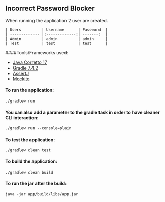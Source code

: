 ## Incorrect Password Blocker

When running the application 2 user are created.

    | Users         | Username      | Password  |
    | ------------- |:-------------:| -------:  |
    | Admin         | admin         | admin     |
    | Test          | test          | test      |


####Tools/Frameworks used: 
  * [Java Corretto 17](https://docs.aws.amazon.com/corretto/latest/corretto-17-ug/downloads-list.html) 
  * [Gradle 7.4.2](https://gradle.org/install/#with-a-package-manager)
  * [AssertJ](http://joel-costigliola.github.io/assertj/)
  * [Mockito](https://site.mockito.org/)
  

#### To run the application:
    ./gradlew run
    
#### You can also add a parameter to the gradle task in order to have cleaner CLI interaction:
    ./gradlew run --console=plain

#### To test the application:
    ./gradlew clean test

#### To build the application:
    ./gradlew clean build

#### To run the jar after the build:
    java -jar app/build/libs/app.jar
